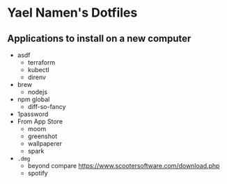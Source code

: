 # Yael Namen's Dotfiles

## Applications to install on a new computer

- asdf
  - terraform
  - kubectl
  - direnv
- brew
  - nodejs
- npm global
  - diff-so-fancy
- 1password
- From App Store
  - moom
  - greenshot
  - wallpaperer
  - spark
- `.dmg`
  - beyond compare https://www.scootersoftware.com/download.php
  - spotify
